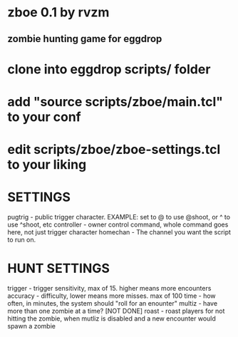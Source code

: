 #  zboe 0.1 by rvzm
## zombie  hunting game for eggdrop

# clone into eggdrop scripts/ folder
# add "source scripts/zboe/main.tcl" to your conf
# edit scripts/zboe/zboe-settings.tcl to your liking

# SETTINGS 
 pugtrig - public trigger character. EXAMPLE: set to @ to use @shoot, or ^ to use ^shoot, etc
 controller - owner control command, whole command goes here, not just trigger character
 homechan - The channel you want the script to run on.

# HUNT SETTINGS
 trigger - trigger sensitivity, max of 15. higher means more encounters
 accuracy - difficulty, lower means more misses. max of 100
 time - how often, in minutes, the system should "roll for an enounter"
 multiz - have more than one zombie at a time? [NOT DONE]
 roast - roast players for not hitting the zombie, when mutliz is disabled and a new encounter would spawn a zombie
 